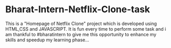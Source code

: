 # Bharat-Intern-Netflix-Clone-task
This is a "Homepage of Netflix Clone" project which is developed using HTML,CSS and JAVASCRIPT. It is fun every time to perform some task and i am thankful to #bharatintern to give me this opportunity to enhance my skills and speedup my learning phase...
